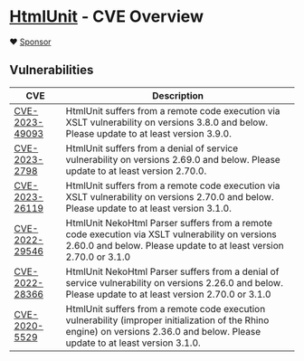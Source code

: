 # [HtmlUnit](https://www.htmlunit.org) - CVE Overview

:heart: [Sponsor](https://github.com/sponsors/rbri)

## Vulnerabilities

| CVE                                                               | Description |
|-------------------------------------------------------------------|-----------------|
| [CVE-2023-49093](https://nvd.nist.gov/vuln/detail/CVE-2023-49093) | HtmlUnit suffers from a remote code execution via XSLT vulnerability on versions 3.8.0 and below. Please update to at least version 3.9.0. |
| [CVE-2023-2798](https://nvd.nist.gov/vuln/detail/CVE-2023-2798)   | HtmlUnit suffers from a denial of service vulnerability on versions 2.69.0 and below. Please update to at least version 2.70.0. |
| [CVE-2023-26119](https://nvd.nist.gov/vuln/detail/CVE-2023-26119) | HtmlUnit suffers from a remote code execution via XSLT vulnerability on versions 2.70.0 and below. Please update to at least version 3.1.0. |
| [CVE-2022-29546](https://nvd.nist.gov/vuln/detail/CVE-2022-29546) | HtmlUnit NekoHtml Parser suffers from a remote code execution via XSLT vulnerability on versions 2.60.0 and below. Please update to at least version 2.70.0 or 3.1.0 |
| [CVE-2022-28366](https://nvd.nist.gov/vuln/detail/CVE-2022-28366) | HtmlUnit NekoHtml Parser suffers from a denial of service vulnerability on versions 2.26.0 and below. Please update to at least version 2.70.0 or 3.1.0 |
| [CVE-2020-5529](https://nvd.nist.gov/vuln/detail/CVE-2020-5529)   | HtmlUnit suffers from a remote code execution vulnerability (improper initialization of the Rhino engine) on versions 2.36.0 and below. Please update to at least version 3.1.0. |
